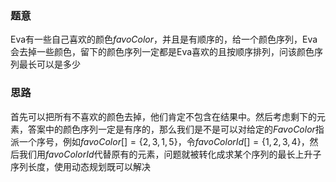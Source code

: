 ### 题意
Eva有一些自己喜欢的颜色$favoColor$，并且是有顺序的，给一个颜色序列，Eva会去掉一些颜色，留下的颜色序列一定都是Eva喜欢的且按顺序排列，问该颜色序列最长可以是多少

### 思路
首先可以把所有不喜欢的颜色去掉，他们肯定不包含在结果中。然后考虑剩下的元素，答案中的颜色序列一定是有序的，那么我们是不是可以对给定的$FavoColor$指派一个序号，例如$favoColor[] = \{2, 3, 1, 5\}$，令$favoColorId[] = \{1, 2, 3, 4\}$，然后我们用$favoColorId$代替原有的元素，问题就被转化成求某个序列的最长上升子序列长度，使用动态规划既可以解决